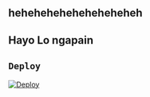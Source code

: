 ## heheheheheheheheheheh
## Hayo Lo ngapain
## ```Deploy```

[![Deploy](https://www.herokucdn.com/deploy/button.svg)](https://heroku.com/deploy?template=https://github.com/chaos71919/Bot-Wa/)
